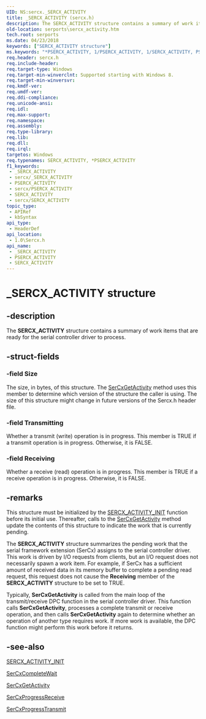 ```yaml
---
UID: NS:sercx._SERCX_ACTIVITY
title: _SERCX_ACTIVITY (sercx.h)
description: The SERCX_ACTIVITY structure contains a summary of work items that are ready for the serial controller driver to process.
old-location: serports\sercx_activity.htm
tech.root: serports
ms.date: 04/23/2018
keywords: ["SERCX_ACTIVITY structure"]
ms.keywords: "*PSERCX_ACTIVITY, 1/PSERCX_ACTIVITY, 1/SERCX_ACTIVITY, PSERCX_ACTIVITY, PSERCX_ACTIVITY structure pointer [Serial Ports], SERCX_ACTIVITY, SERCX_ACTIVITY structure [Serial Ports], _SERCX_ACTIVITY, serports.sercx_activity"
req.header: sercx.h
req.include-header: 
req.target-type: Windows
req.target-min-winverclnt: Supported starting with Windows 8.
req.target-min-winversvr: 
req.kmdf-ver: 
req.umdf-ver: 
req.ddi-compliance: 
req.unicode-ansi: 
req.idl: 
req.max-support: 
req.namespace: 
req.assembly: 
req.type-library: 
req.lib: 
req.dll: 
req.irql: 
targetos: Windows
req.typenames: SERCX_ACTIVITY, *PSERCX_ACTIVITY
f1_keywords:
 - _SERCX_ACTIVITY
 - sercx/_SERCX_ACTIVITY
 - PSERCX_ACTIVITY
 - sercx/PSERCX_ACTIVITY
 - SERCX_ACTIVITY
 - sercx/SERCX_ACTIVITY
topic_type:
 - APIRef
 - kbSyntax
api_type:
 - HeaderDef
api_location:
 - 1.0\Sercx.h
api_name:
 - _SERCX_ACTIVITY
 - PSERCX_ACTIVITY
 - SERCX_ACTIVITY
---
```


# _SERCX_ACTIVITY structure


## -description

The <b>SERCX_ACTIVITY</b> structure contains a summary of work items that are ready for the serial controller driver to process.

## -struct-fields

### -field Size

The size, in bytes, of this structure. The <a href="/windows-hardware/drivers/ddi/sercx/nf-sercx-sercxgetactivity">SerCxGetActivity</a> method uses this member to determine which version of the structure the caller is using. The size of this structure might change in future versions of the Sercx.h header file.

### -field Transmitting

Whether a transmit (write) operation is in progress. This member is TRUE if a transmit operation is in progress. Otherwise, it is FALSE.

### -field Receiving

Whether a receive (read) operation is in progress. This member is TRUE if a receive operation is in progress. Otherwise, it is FALSE.

## -remarks

This structure must be initialized by the <a href="/windows-hardware/drivers/ddi/sercx/nf-sercx-sercx_activity_init">SERCX_ACTIVITY_INIT</a> function before its initial use. Thereafter, calls to the <a href="/windows-hardware/drivers/ddi/sercx/nf-sercx-sercxgetactivity">SerCxGetActivity</a> method update the contents of this structure to indicate the work that is currently pending.

The <b>SERCX_ACTIVITY</b> structure summarizes the pending work that the serial framework extension (SerCx) assigns to the serial controller driver. This work is driven by I/O requests from clients, but an I/O request does not necessarily spawn a work item. For example, if SerCx has a sufficient amount of received data in its memory buffer to complete a pending read request, this request does not cause the <b>Receiving</b> member of the <b>SERCX_ACTIVITY</b> structure to be set to TRUE.

Typically, <b>SerCxGetActivity</b> is called from the main loop of the transmit/receive DPC function in the serial controller driver. This function calls <b>SerCxGetActivity</b>, processes a complete transmit or receive operation, and then calls <b>SerCxGetActivity</b> again to determine whether an operation of another type requires work.  If more work is available, the DPC function might perform this work before it returns.

## -see-also

<a href="/windows-hardware/drivers/ddi/sercx/nf-sercx-sercx_activity_init">SERCX_ACTIVITY_INIT</a>



<a href="/windows-hardware/drivers/ddi/sercx/nf-sercx-sercxcompletewait">SerCxCompleteWait</a>



<a href="/windows-hardware/drivers/ddi/sercx/nf-sercx-sercxgetactivity">SerCxGetActivity</a>



<a href="/windows-hardware/drivers/ddi/sercx/nf-sercx-sercxprogressreceive">SerCxProgressReceive</a>



<a href="/windows-hardware/drivers/ddi/sercx/nf-sercx-sercxprogresstransmit">SerCxProgressTransmit</a>

